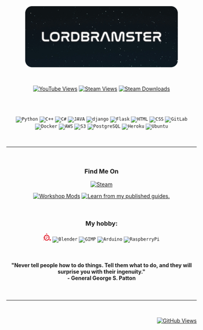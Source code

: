 <!-- MAIN SCREEN IMAGE-->
<p align="center">
    <br>
    <a href="#"><img alt="LordBramster" width="80%" src="/assets/img/LB_3c.png"></a>
</p>

<br>

<!-- STATS -->
<p align="center">
    <a href="#"><img alt="YouTube Views" src="https://img.shields.io/youtube/channel/views/UC7c3qQo0LHhTgzwBObMI7Og?color=red&label=YouTube%20views&logo=youtube&logoColor=red&style=for-the-badge"></a>
    <a href="#"><img alt="Steam Views" src="https://img.shields.io/steam/views/484782972?color=14354C&label=Steam%20Workshop%20Views&style=for-the-badge&logo=steam&logoColor=white"></a>
    <a href="#"><img alt="Steam Downloads" src="https://img.shields.io/steam/downloads/484782972?color=14354C&label=Mod%20Downloads&style=for-the-badge&logo=steam&logoColor=white"></a>
    <br>
</p>

<br>
<br>

<!-- TECH STACK -->
<p align="center">
    <code><img width="4%" src="https://img.icons8.com/?size=512&id=13441&format=png" title="Python"></code>
    <code><img width="4%" src="https://img.icons8.com/?size=512&id=TpULddJc4gTh&format=png" title="C++"></code>
    <code><img width="4%" src="https://img.icons8.com/?size=512&id=45490&format=png" title="C#"></code>
    <code><img width="4%" src="https://img.icons8.com/?size=512&id=13679&format=png" title="JAVA"></code>
    <code><img width="4%" src="https://img.icons8.com/?size=512&id=qV-JzWYl9dzP&format=png" title="django"></code>
    <code><img width="4%" src="https://img.icons8.com/?size=512&id=5mbMwDZ796xj&format=png" title="Flask"></code>
    <code><img width="4%" src="https://img.icons8.com/?size=512&id=20909&format=png" title="HTML"></code>
    <code><img width="4%" src="https://img.icons8.com/?size=512&id=21278&format=png" title="CSS"></code>
    <code><img width="4%" src="https://img.icons8.com/?size=512&id=34886&format=png" title="GitLab"></code>
    <code><img width="4%" src="https://img.icons8.com/?size=512&id=22813&format=png" title="Docker"></code>
    <code><img width="4%" src="https://img.icons8.com/?size=512&id=mHi46t5vguiz&format=png" title="AWS"></code>
    <code><img width="4%" src="https://img.icons8.com/?size=512&id=106501&format=png" title="S3"></code>
    <code><img width="4%" src="https://img.icons8.com/?size=512&id=38561&format=png" title="PostgreSQL"></code>
    <code><img width="4%" src="https://img.icons8.com/?size=512&id=31085&format=png" title="Heroku"></code>
    <code><img width="4%" src="https://img.icons8.com/?size=512&id=63208&format=png" title="Ubuntu"></code>
</p>

<br>

<hr/>

<br> 

<!-- STEAM -->
<h3 align="center">Find Me On</h3>

<p align="center">
    <a href="#"><img alt="Steam" width="25%" src="https://community.akamai.steamstatic.com/public/shared/images/header/logo_steam.svg?t=962016"></a>
</p>

<p align="center">
    <a href="https://steamcommunity.com/id/SirBrambley/myworkshopfiles/"><img alt="Workshop Mods" title="Workshop Mods" src="https://custom-icon-badges.demolab.com/badge/-Workshop%20Mods-14354C?style=for-the-badge&logoColor=white&logo=steam"/></a> <a href="https://steamcommunity.com/id/SirBrambley/myworkshopfiles/?section=guides"><img alt="Learn from my published guides." title="Published Guides" src="https://custom-icon-badges.demolab.com/badge/-Published%20Guides-14354C?style=for-the-badge&logoColor=white&logo=link-external"/></a>
    <br>
</p>

<br>

<!-- HOBBY -->
<h3 align="center">My hobby:</h3>

<p align="center">
    <code><img width="4%" src="assets/img/SP.png" title="SubstancePainter"></code>
    <code><img width="4%" src="https://img.icons8.com/?size=512&id=65231&format=png" title="Blender"></code>
    <code><img width="4%" src="https://img.icons8.com/?size=512&id=omuSvqfyybfC&format=png" title="GIMP"></code>
    <code><img width="4%" src="https://img.icons8.com/?size=512&id=Of4lZV2lwBQI&format=png" title="Arduino"></code>
    <code><img width="4%" src="https://img.icons8.com/?size=512&id=13443&format=png" title="RaspberryPi"></code>
</p>

<br>

<!-- QUOTE -->
<h4 align="center">
    "Never tell people how to do things. Tell them what to do, and they will surprise you with their ingenuity." 
    <br>
    - General George S. Patton
</h4>    

<br>

<hr/>

<br>

<p align="right">
    <a href="#"><img alt="GitHub Views" src="https://komarev.com/ghpvc/?username=LordBramster&label=GitHub%20Views&color=430098&style=for-the-badge&logo=git&logoColor=white"></a>
</p>

<br>

<!-- REVERT BELOW -->

<!-- HOBBY -->
<!--
<p align="center">
    <code><img width="2%" src="https://img.icons8.com/?size=512&id=omuSvqfyybfC&format=png"></code>
    <code><img width="2%" src="https://img.icons8.com/?size=512&id=39221&format=png"></code>
    <code><img width="2%" src="https://img.icons8.com/?size=512&id=65231&format=png"></code>
    <code><img width="2%" src="https://img.icons8.com/?size=512&id=65231&format=png"></code>
    <code><img width="2%" src="https://img.icons8.com/?size=512&id=Of4lZV2lwBQI&format=png"></code>
    <code><img width="2%" src="https://img.icons8.com/?size=512&id=13443&format=png"></code>
</p>
-->

<!--<a href="#"><img alt="Steam" width="30%" src="https://community.akamai.steamstatic.com/public/shared/images/header/logo_steam.svg?t=962016"></a>-->
<!--<a href="#"><img alt="Battlezone CC" width="50%" src="https://content.2000ad.com/Alpha_NoBZGradient_Horizontal.png"></a>-->
<!--
<br>
<a href="#"><img alt="Steam" width="16%" src="https://community.akamai.steamstatic.com/public/shared/images/header/logo_steam.svg?t=962016"></a>
<p>
<a href="https://steamcommunity.com/id/SirBrambley/myworkshopfiles/"><img alt="Workshop Mods" title="Workshop Mods" src="https://custom-icon-badges.demolab.com/badge/-Browse%20Workshop%20Mods-14354C?style=for-the-badge&logoColor=white&logo=steam"/></a>
<br>
<a href="https://steamcommunity.com/id/SirBrambley/myworkshopfiles/?section=guides"><img alt="Learn from my published guides." title="Published Guides" src="https://custom-icon-badges.demolab.com/badge/-Learn%20From%20My%20Published%20Steam%20Guides-14354C?style=for-the-badge&logoColor=white&logo=link-external"/></a>
</p>

<br>
<h2>Statistics</h2>
 [![LordBramster's GitHub stats](https://github-readme-stats.vercel.app/api?username=LordBramster&hide=prs&show_icons=true&theme=ayu-mirage)](https://github.com/anuraghazra/github-readme-stats) 
  ![Top Langs](https://github-readme-stats.vercel.app/api/top-langs/?username=LordBramster&theme=ayu-mirage&layout=compact&langs_count=10)

<br>
<h2>Hobby</h2>
    <p>
    <a href="#"><img alt="Blender" src="https://custom-icon-badges.demolab.com/badge/Blender-orange.svg?logo=blender&logoColor=white&style=flat-square"></a>
    <a href="#"><img alt="SP" src="https://custom-icon-badges.demolab.com/badge/Substance%20Painter-9C033A.svg?logo=substancepainter&logoColor=white&style=flat-square"       </a>
    <a href="#"><img alt="Gimp" src="https://custom-icon-badges.demolab.com/badge/Gimp-gray.svg?logo=gimp&logoColor=white&style=flat-square"></a>
    <a href="#"><img alt="RaspberryPi" src="https://img.shields.io/badge/-RaspberryPi-be217a?logo=RaspberryPi&logoColor=white&style=flat-square"></a>
    <a href="#"><img alt="Arduino" src="https://img.shields.io/badge/-Arduino-00979D?logo=Arduino&logoColor=white&style=flat-square"></a>
    <a href="#"><img alt="Audacity" src="https://img.shields.io/badge/-Audacity-0000CC?logo=audacity&logoColor=white&style=flat-square"></a>
    </p>
<br>
<h2>What I Use:</h2>
    <p>
    <a href="#"><img alt="Python" src="https://img.shields.io/badge/Python-14354C.svg?logo=python&logoColor=white&style=flat-square"></a>
    <a href="#"><img alt="C#" src="https://custom-icon-badges.demolab.com/badge/C%23-68217A.svg?logo=cs2&logoColor=white&style=flat-square"></a>
    <a href="#"><img alt="C++" src="https://custom-icon-badges.demolab.com/badge/C++-9C033A.svg?logo=cpp2&logoColor=white&style=flat-square"></a>
    <a href="#"><img alt="Java" src="https://custom-icon-badges.demolab.com/badge/Java-372923.svg?logo=java&logoColor=white&style=flat-square"></a>
    <a href="#"><img alt="Lua" src="https://img.shields.io/badge/Lua-430098.svg?logo=lua&logoColor=white&style=flat-square"></a>
    <br>
    <a href="#"><img alt="AWS" src="https://custom-icon-badges.demolab.com/badge/AWS-316192.svg?logo=aws&logoColor=white&style=flat-square"></a>
    <a href="#"><img alt="GitLab" src="https://custom-icon-badges.demolab.com/badge/GitLab-orange.svg?logo=gitlab&logoColor=white&style=flat-square"></a>
    <a href="#"><img alt="Docker" src="https://custom-icon-badges.demolab.com/badge/Docker-blue.svg?logo=docker&logoColor=white&style=flat-square"></a>
    <a href="#"><img alt="Heroku" src="https://img.shields.io/badge/Heroku-430098.svg?logo=heroku&logoColor=white&style=flat-square"></a>
    <br>
    <a href="#"><img alt="Git" src="https://img.shields.io/badge/Git-F05033.svg?logo=git&logoColor=white&style=flat-square"></a>
    <a href="#"><img alt="GitHub Actions" src="https://img.shields.io/badge/GitHub%20Actions-2671E5.svg?logo=github%20actions&logoColor=white&style=flat-square"></a>
    <a href="#"><img alt="GitHub Pages" src="https://img.shields.io/badge/GitHub%20Pages-8034A9.svg?logo=github&logoColor=white&style=flat-square"></a>
    <br>
    <a href="#"><img alt="PostgreSQL" src ="https://img.shields.io/badge/PostgreSQL-316192.svg?logo=postgresql&logoColor=white&style=flat-square"></a> 
    <a href="#"><img alt="SQL" src="https://custom-icon-badges.demolab.com/badge/SQL-025E8C.svg?logo=database&logoColor=white&style=flat-square"></a>
    <a href="#"><img alt="SQLite" src="https://custom-icon-badges.demolab.com/badge/SQLite-025E8C.svg?logo=database&logoColor=white&style=flat-square"></a>
    <br>
    <a href="#"><img alt="JSON" src="https://custom-icon-badges.demolab.com/badge/JSON-007396.svg?logo=json&logoColor=white&style=flat-square"></a>
    <a href="#"><img alt="YAML" src="https://custom-icon-badges.demolab.com/badge/YAML-007396.svg?logo=yaml&logoColor=white&style=flat-square"></a>
    <a href="#"><img alt="XML" src="https://custom-icon-badges.demolab.com/badge/XML-007396.svg?logo=xml&logoColor=white&style=flat-square"></a>
    <a href="#"><img alt="Neo4j" src="https://custom-icon-badges.demolab.com/badge/Neo4j-013243.svg?logo=neo4j&logoColor=white&style=flat-square"></a>
    <br>
    <a href="#"><img alt="Flask" src="https://img.shields.io/badge/Flask-gray.svg?logo=flask&logoColor=white&style=flat-square"></a>
    <a href="#"><img alt="Elixir" src="https://custom-icon-badges.demolab.com/badge/Elixir-68217A.svg?logo=elixir&logoColor=white&style=flat-square"></a>
    <a href="#"><img alt="django" src="https://img.shields.io/badge/django-14354C.svg?logo=django&logoColor=white&style=flat-square"></a>
    <a href="#"><img alt="HTML" src="https://img.shields.io/badge/HTML-E34F26.svg?logo=html5&logoColor=white&style=flat-square"></a>
    <a href="#"><img alt="CSS" src="https://img.shields.io/badge/CSS-1572B6.svg?logo=css3&logoColor=white&style=flat-square"></a>
    <a href="#"><img alt="Wordpress" src="https://img.shields.io/badge/Wordpress-21759B?logo=wordpress&logoColor=white&style=flat-square"></a>
    <a href="#"><img alt="JustinMind" src="https://custom-icon-badges.demolab.com/badge/Justinmind-995ab3.svg?logo=justinmind&logoColor=white&style=flat-square"></a>
    </p>
-->
